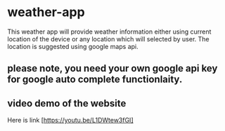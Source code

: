 # weather-app

This weather app will provide weather information either using current location of the device or any location which will selected by user. The location is suggested using google maps api.

## please note, you need your own google api key for google auto complete functionlaity.

## video demo of the website

Here is link [https://youtu.be/L1DWtew3fGI]

